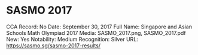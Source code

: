 # SASMO 2017

CCA Record: No
Date: September 30, 2017
Full Name: Singapore and Asian Schools Math Olympiad 2017
Media: SASMO_2017.png, SASMO_2017.pdf
New: Yes
Notability: Medium
Recognition: Silver
URL: https://sasmo.sg/sasmo-2017-results/